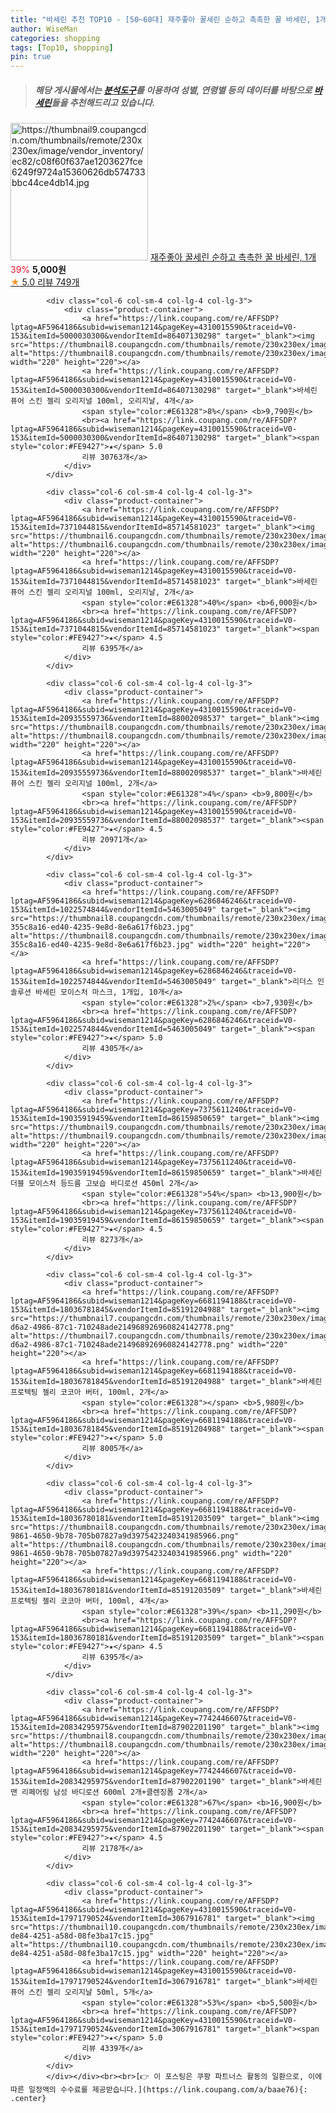 ```yaml
---
title: "바세린 추천 TOP10 - [50~60대] 재주좋아 꿀세린 순하고 촉촉한 꿀 바세린, 1개"
author: WiseMan
categories: shopping
tags: [Top10, shopping]
pin: true
---
```


> ##### 해당 게시물에서는 [**분석도구**](https://itemscout.io/)를 이용하여 **성별**, **연령별** 등의 데이터를 바탕으로 [**바세린**](https://link.coupang.com/a/baae76)들을 추천해드리고 있습니다.
<div class="container"><div class="row">
            <div class="col-6 col-sm-4 col-lg-4 col-lg-3">
                <div class="product-container">
                    <a href="https://link.coupang.com/re/AFFSDP?lptag=AF5964186&subid=wiseman1214&pageKey=7680575329&traceid=V0-153&itemId=20513695602&vendorItemId=86481777597" target="_blank"><img src="https://thumbnail9.coupangcdn.com/thumbnails/remote/230x230ex/image/vendor_inventory/ec82/c08f60f637ae1203627fce6249f9724a15360626db574733bbc44ce4db14.jpg" alt="https://thumbnail9.coupangcdn.com/thumbnails/remote/230x230ex/image/vendor_inventory/ec82/c08f60f637ae1203627fce6249f9724a15360626db574733bbc44ce4db14.jpg" width="220" height="220"></a>
                    <a href="https://link.coupang.com/re/AFFSDP?lptag=AF5964186&subid=wiseman1214&pageKey=7680575329&traceid=V0-153&itemId=20513695602&vendorItemId=86481777597" target="_blank">재주좋아 꿀세린 순하고 촉촉한 꿀 바세린, 1개</a>
                    <span style="color:#E61328">39%</span> <b>5,000원</b>
                    <br><a href="https://link.coupang.com/re/AFFSDP?lptag=AF5964186&subid=wiseman1214&pageKey=7680575329&traceid=V0-153&itemId=20513695602&vendorItemId=86481777597" target="_blank"><span style="color:#FE9427">★</span> 5.0
                    리뷰 749개</a>
                </div>
            </div>
            
            <div class="col-6 col-sm-4 col-lg-4 col-lg-3">
                <div class="product-container">
                    <a href="https://link.coupang.com/re/AFFSDP?lptag=AF5964186&subid=wiseman1214&pageKey=4310015590&traceid=V0-153&itemId=5000030300&vendorItemId=86407130298" target="_blank"><img src="https://thumbnail8.coupangcdn.com/thumbnails/remote/230x230ex/image/vendor_inventory/24d3/a37b6a18a78d6ad308dd7642d3db262c6abf9e7b8e0ff88697e797d9cc06.jpg" alt="https://thumbnail8.coupangcdn.com/thumbnails/remote/230x230ex/image/vendor_inventory/24d3/a37b6a18a78d6ad308dd7642d3db262c6abf9e7b8e0ff88697e797d9cc06.jpg" width="220" height="220"></a>
                    <a href="https://link.coupang.com/re/AFFSDP?lptag=AF5964186&subid=wiseman1214&pageKey=4310015590&traceid=V0-153&itemId=5000030300&vendorItemId=86407130298" target="_blank">바세린 퓨어 스킨 젤리 오리지널 100ml, 오리지날, 4개</a>
                    <span style="color:#E61328">8%</span> <b>9,790원</b>
                    <br><a href="https://link.coupang.com/re/AFFSDP?lptag=AF5964186&subid=wiseman1214&pageKey=4310015590&traceid=V0-153&itemId=5000030300&vendorItemId=86407130298" target="_blank"><span style="color:#FE9427">★</span> 5.0
                    리뷰 30763개</a>
                </div>
            </div>
            
            <div class="col-6 col-sm-4 col-lg-4 col-lg-3">
                <div class="product-container">
                    <a href="https://link.coupang.com/re/AFFSDP?lptag=AF5964186&subid=wiseman1214&pageKey=4310015590&traceid=V0-153&itemId=7371044815&vendorItemId=85714581023" target="_blank"><img src="https://thumbnail6.coupangcdn.com/thumbnails/remote/230x230ex/image/vendor_inventory/ac24/4efbc5def66697af4e5f44fba820773a41230c9eedfac7328b14b1a18ee4.jpg" alt="https://thumbnail6.coupangcdn.com/thumbnails/remote/230x230ex/image/vendor_inventory/ac24/4efbc5def66697af4e5f44fba820773a41230c9eedfac7328b14b1a18ee4.jpg" width="220" height="220"></a>
                    <a href="https://link.coupang.com/re/AFFSDP?lptag=AF5964186&subid=wiseman1214&pageKey=4310015590&traceid=V0-153&itemId=7371044815&vendorItemId=85714581023" target="_blank">바세린 퓨어 스킨 젤리 오리지널 100ml, 오리지날, 2개</a>
                    <span style="color:#E61328">40%</span> <b>6,000원</b>
                    <br><a href="https://link.coupang.com/re/AFFSDP?lptag=AF5964186&subid=wiseman1214&pageKey=4310015590&traceid=V0-153&itemId=7371044815&vendorItemId=85714581023" target="_blank"><span style="color:#FE9427">★</span> 4.5
                    리뷰 6395개</a>
                </div>
            </div>
            
            <div class="col-6 col-sm-4 col-lg-4 col-lg-3">
                <div class="product-container">
                    <a href="https://link.coupang.com/re/AFFSDP?lptag=AF5964186&subid=wiseman1214&pageKey=4310015590&traceid=V0-153&itemId=20935559736&vendorItemId=88002098537" target="_blank"><img src="https://thumbnail8.coupangcdn.com/thumbnails/remote/230x230ex/image/vendor_inventory/109c/04bf37d5d6bdd2b5d0e18bfb09e692394b053c7d20d07fa8a5fb2955bd7a.jpg" alt="https://thumbnail8.coupangcdn.com/thumbnails/remote/230x230ex/image/vendor_inventory/109c/04bf37d5d6bdd2b5d0e18bfb09e692394b053c7d20d07fa8a5fb2955bd7a.jpg" width="220" height="220"></a>
                    <a href="https://link.coupang.com/re/AFFSDP?lptag=AF5964186&subid=wiseman1214&pageKey=4310015590&traceid=V0-153&itemId=20935559736&vendorItemId=88002098537" target="_blank">바세린 퓨어 스킨 젤리 오리지널 100ml, 2개</a>
                    <span style="color:#E61328">4%</span> <b>9,800원</b>
                    <br><a href="https://link.coupang.com/re/AFFSDP?lptag=AF5964186&subid=wiseman1214&pageKey=4310015590&traceid=V0-153&itemId=20935559736&vendorItemId=88002098537" target="_blank"><span style="color:#FE9427">★</span> 4.5
                    리뷰 20971개</a>
                </div>
            </div>
            
            <div class="col-6 col-sm-4 col-lg-4 col-lg-3">
                <div class="product-container">
                    <a href="https://link.coupang.com/re/AFFSDP?lptag=AF5964186&subid=wiseman1214&pageKey=6286846246&traceid=V0-153&itemId=1022574844&vendorItemId=5463005049" target="_blank"><img src="https://thumbnail8.coupangcdn.com/thumbnails/remote/230x230ex/image/retail/images/116425634972016-355c8a16-ed40-4235-9e8d-8e6a617f6b23.jpg" alt="https://thumbnail8.coupangcdn.com/thumbnails/remote/230x230ex/image/retail/images/116425634972016-355c8a16-ed40-4235-9e8d-8e6a617f6b23.jpg" width="220" height="220"></a>
                    <a href="https://link.coupang.com/re/AFFSDP?lptag=AF5964186&subid=wiseman1214&pageKey=6286846246&traceid=V0-153&itemId=1022574844&vendorItemId=5463005049" target="_blank">리더스 인솔루션 바세린 모이스처 마스크, 1개입, 10개</a>
                    <span style="color:#E61328">2%</span> <b>7,930원</b>
                    <br><a href="https://link.coupang.com/re/AFFSDP?lptag=AF5964186&subid=wiseman1214&pageKey=6286846246&traceid=V0-153&itemId=1022574844&vendorItemId=5463005049" target="_blank"><span style="color:#FE9427">★</span> 5.0
                    리뷰 4305개</a>
                </div>
            </div>
            
            <div class="col-6 col-sm-4 col-lg-4 col-lg-3">
                <div class="product-container">
                    <a href="https://link.coupang.com/re/AFFSDP?lptag=AF5964186&subid=wiseman1214&pageKey=7375611240&traceid=V0-153&itemId=19035919459&vendorItemId=86159850659" target="_blank"><img src="https://thumbnail9.coupangcdn.com/thumbnails/remote/230x230ex/image/vendor_inventory/a642/caaad555988b126cfe9810a1192810c4cb81739a90687e089dbbc525de06.jpg" alt="https://thumbnail9.coupangcdn.com/thumbnails/remote/230x230ex/image/vendor_inventory/a642/caaad555988b126cfe9810a1192810c4cb81739a90687e089dbbc525de06.jpg" width="220" height="220"></a>
                    <a href="https://link.coupang.com/re/AFFSDP?lptag=AF5964186&subid=wiseman1214&pageKey=7375611240&traceid=V0-153&itemId=19035919459&vendorItemId=86159850659" target="_blank">바세린 더블 모이스처 등드름 고보습 바디로션 450ml 2개</a>
                    <span style="color:#E61328">54%</span> <b>13,900원</b>
                    <br><a href="https://link.coupang.com/re/AFFSDP?lptag=AF5964186&subid=wiseman1214&pageKey=7375611240&traceid=V0-153&itemId=19035919459&vendorItemId=86159850659" target="_blank"><span style="color:#FE9427">★</span> 4.5
                    리뷰 8273개</a>
                </div>
            </div>
            
            <div class="col-6 col-sm-4 col-lg-4 col-lg-3">
                <div class="product-container">
                    <a href="https://link.coupang.com/re/AFFSDP?lptag=AF5964186&subid=wiseman1214&pageKey=6681194188&traceid=V0-153&itemId=18036781845&vendorItemId=85191204988" target="_blank"><img src="https://thumbnail7.coupangcdn.com/thumbnails/remote/230x230ex/image/retail/images/19ca075d-d6a2-4986-87c1-710248ade214968926960824142778.png" alt="https://thumbnail7.coupangcdn.com/thumbnails/remote/230x230ex/image/retail/images/19ca075d-d6a2-4986-87c1-710248ade214968926960824142778.png" width="220" height="220"></a>
                    <a href="https://link.coupang.com/re/AFFSDP?lptag=AF5964186&subid=wiseman1214&pageKey=6681194188&traceid=V0-153&itemId=18036781845&vendorItemId=85191204988" target="_blank">바세린 프로텍팅 젤리 코코아 버터, 100ml, 2개</a>
                    <span style="color:#E61328"></span> <b>5,980원</b>
                    <br><a href="https://link.coupang.com/re/AFFSDP?lptag=AF5964186&subid=wiseman1214&pageKey=6681194188&traceid=V0-153&itemId=18036781845&vendorItemId=85191204988" target="_blank"><span style="color:#FE9427">★</span> 5.0
                    리뷰 8005개</a>
                </div>
            </div>
            
            <div class="col-6 col-sm-4 col-lg-4 col-lg-3">
                <div class="product-container">
                    <a href="https://link.coupang.com/re/AFFSDP?lptag=AF5964186&subid=wiseman1214&pageKey=6681194188&traceid=V0-153&itemId=18036780181&vendorItemId=85191203509" target="_blank"><img src="https://thumbnail8.coupangcdn.com/thumbnails/remote/230x230ex/image/retail/images/cf68a7f1-9861-4650-9b78-705b07827a9d3975423240341985966.png" alt="https://thumbnail8.coupangcdn.com/thumbnails/remote/230x230ex/image/retail/images/cf68a7f1-9861-4650-9b78-705b07827a9d3975423240341985966.png" width="220" height="220"></a>
                    <a href="https://link.coupang.com/re/AFFSDP?lptag=AF5964186&subid=wiseman1214&pageKey=6681194188&traceid=V0-153&itemId=18036780181&vendorItemId=85191203509" target="_blank">바세린 프로텍팅 젤리 코코아 버터, 100ml, 4개</a>
                    <span style="color:#E61328">39%</span> <b>11,290원</b>
                    <br><a href="https://link.coupang.com/re/AFFSDP?lptag=AF5964186&subid=wiseman1214&pageKey=6681194188&traceid=V0-153&itemId=18036780181&vendorItemId=85191203509" target="_blank"><span style="color:#FE9427">★</span> 4.5
                    리뷰 6395개</a>
                </div>
            </div>
            
            <div class="col-6 col-sm-4 col-lg-4 col-lg-3">
                <div class="product-container">
                    <a href="https://link.coupang.com/re/AFFSDP?lptag=AF5964186&subid=wiseman1214&pageKey=7742446607&traceid=V0-153&itemId=20834295975&vendorItemId=87902201190" target="_blank"><img src="https://thumbnail8.coupangcdn.com/thumbnails/remote/230x230ex/image/vendor_inventory/9422/f98bbeb68bc33a3e01662e08d80e9bf3c6ccae504cb88a7d157fd64fcc43.jpg" alt="https://thumbnail8.coupangcdn.com/thumbnails/remote/230x230ex/image/vendor_inventory/9422/f98bbeb68bc33a3e01662e08d80e9bf3c6ccae504cb88a7d157fd64fcc43.jpg" width="220" height="220"></a>
                    <a href="https://link.coupang.com/re/AFFSDP?lptag=AF5964186&subid=wiseman1214&pageKey=7742446607&traceid=V0-153&itemId=20834295975&vendorItemId=87902201190" target="_blank">바세린 맨 리페어링 남성 바디로션 600ml 2개+클렌징폼 2개</a>
                    <span style="color:#E61328">67%</span> <b>16,900원</b>
                    <br><a href="https://link.coupang.com/re/AFFSDP?lptag=AF5964186&subid=wiseman1214&pageKey=7742446607&traceid=V0-153&itemId=20834295975&vendorItemId=87902201190" target="_blank"><span style="color:#FE9427">★</span> 4.5
                    리뷰 2178개</a>
                </div>
            </div>
            
            <div class="col-6 col-sm-4 col-lg-4 col-lg-3">
                <div class="product-container">
                    <a href="https://link.coupang.com/re/AFFSDP?lptag=AF5964186&subid=wiseman1214&pageKey=4310015590&traceid=V0-153&itemId=17971790524&vendorItemId=3067916781" target="_blank"><img src="https://thumbnail10.coupangcdn.com/thumbnails/remote/230x230ex/image/vendor_inventory/images/2016/07/29/11/7/db3890f9-de84-4251-a58d-08fe3ba17c15.jpg" alt="https://thumbnail10.coupangcdn.com/thumbnails/remote/230x230ex/image/vendor_inventory/images/2016/07/29/11/7/db3890f9-de84-4251-a58d-08fe3ba17c15.jpg" width="220" height="220"></a>
                    <a href="https://link.coupang.com/re/AFFSDP?lptag=AF5964186&subid=wiseman1214&pageKey=4310015590&traceid=V0-153&itemId=17971790524&vendorItemId=3067916781" target="_blank">바세린 퓨어 스킨 젤리 오리지날 50ml, 5개</a>
                    <span style="color:#E61328">53%</span> <b>5,500원</b>
                    <br><a href="https://link.coupang.com/re/AFFSDP?lptag=AF5964186&subid=wiseman1214&pageKey=4310015590&traceid=V0-153&itemId=17971790524&vendorItemId=3067916781" target="_blank"><span style="color:#FE9427">★</span> 5.0
                    리뷰 4339개</a>
                </div>
            </div>
            </div></div><br><br>[👉 이 포스팅은 쿠팡 파트너스 활동의 일환으로, 이에 따른 일정액의 수수료를 제공받습니다.](https://link.coupang.com/a/baae76){: .center}